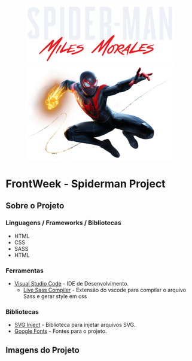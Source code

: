 <div align="center" >
  <img src="img/spiderman-text.png" width="400px"/>
  <img src="img/spider-man.png" width="400px"/>
</div>

<h1> FrontWeek - Spiderman Project</h1>

<h2>Sobre o Projeto</h2>

<h3>Linguagens / Frameworks / Bibliotecas</h3>

* HTML
* CSS 
* SASS
* HTML 

<h3>Ferramentas</h3>

* [Visual Studio Code](https://code.visualstudio.com/) - IDE de Desenvolvimento. 
  * [Live Sass Compiler](https://marketplace.visualstudio.com/items?itemName=ritwickdey.live-sass) -  Extensão do vscode para compilar o arquivo Sass e gerar style em css



<h3>Bibliotecas</h3>

* [SVG Inject](https://github.com/iconfu/svg-inject) - Biblioteca para injetar arquivos SVG. 
* [Google Fonts](https://fonts.google.com/) - Fontes para o projeto.

<h2>Imagens do Projeto</h2>

<div align="center">

</div>